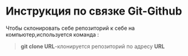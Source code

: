 # Инструкция по связке Git-Github

Чтобы склонировать себе репозиторий к себе на компьютер,используется команда :
> **git clone URL**-клонируется репозиторий по адресу **URL**